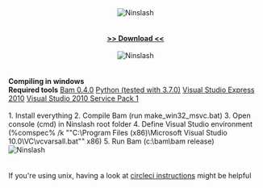 <div align="center">
<img alt="Ninslash" src="http://ninslash.com/png/logo.png" />
<br>
<br>
<br>
<a href="http://ninslash.com/download/"><strong>&gt;&gt; Download &lt;&lt;</strong></a>
<br>
<br>
<img alt="Ninslash" src="http://ninslash.com/png/0.4.4.png" />
</div>
<br>
<br>
<strong>Compiling in windows</strong>
<br>
<strong>Required tools</strong>
<a href="http://ninslash.com/tools/bam-0.4.0.zip">Bam 0.4.0</a>
<a href="https://www.python.org/downloads/">Python (tested with 3.7.0)</a>
<a href="https://visualstudio.microsoft.com/vs/older-downloads/">Visual Studio Express 2010</a>
<a href="https://visualstudio.microsoft.com/vs/older-downloads/">Visual Studio 2010 Service Pack 1</a>
<br>
<br>
1. Install everything
2. Compile Bam (run make_win32_msvc.bat)
3. Open console (cmd) in Ninslash root folder
4. Define Visual Studio environment (%comspec% /k ""C:\Program Files (x86)\Microsoft Visual Studio 10.0\VC\vcvarsall.bat"" x86)
5. Run Bam (c:\bam\bam release)
<br>
<img alt="Ninslash" src="http://ninslash.com/png/compile.png" />
<br>
<br>
<br>
If you're using unix, having a look at <a href="https://github.com/Siile/Ninslash/blob/master/circle.yml">circleci instructions</a> might be helpful